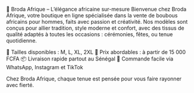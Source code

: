 🧵 Broda Afrique – L’élégance africaine sur-mesure
Bienvenue chez Broda Afrique, votre boutique en ligne spécialisée dans la vente de boubous africains pour hommes, faits avec passion et créativité.
Nos modèles sont conçus pour allier tradition, style moderne et confort, avec des tissus de qualité adaptés à toutes les occasions : cérémonies, fêtes, ou tenue quotidienne.

👕 Tailles disponibles : M, L, XL, 2XL
💸 Prix abordables : à partir de 15 000 FCFA
📦 Livraison rapide partout au Sénégal
📲 Commande facile via WhatsApp, Instagram et TikTok

Chez Broda Afrique, chaque tenue est pensée pour vous faire rayonner avec fierté.

